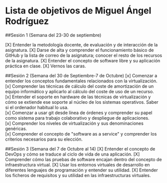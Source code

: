Lista de objetivos de Miguel Ángel Rodríguez
============================


##Sesión 1 (Semana del 23-30 de septiembre)

[X] Entender la metodología docente, de evaluación y de interacción de la asignatura.
[X] Darse de alta y comprender el funcionamiento básico de GitHub y la lista de correo de la asignatura; conocer el resto de los recursos de la asignatura.
[X] Entender el concepto de software libre y su aplicación práctica en clase.
[X] Vernos las caras.

##Sesión 2 (Semana del 30 de Septiembre-7 de Octubre)
[x] Comenzar a entender los conceptos fundamentales relacionados con la virtualización.                  
[x] Comprender las técnicas de cálculo del coste de amortización de un equipo informático y aplicarlo al cálculo del coste de uso de un recurso.             
[x] Entender el soporte en hardware de las técnicas de virtualización y cómo se extiende ese soporte al núcleo de los sistemas operativos. Saber si el ordenador habitual lo usa.                           
[x] Comenzar a usar git desde línea de órdenes y comprender su papel como sistema para trabajo colaborativo y despliegue de aplicaciones.                    
[x] Comprender los niveles de virtualización y sus denominaciones genéricas.                      
[x] Comprender el concepto de "software as a service" y comprender los criterios necesarios para su elección.                   

##Sesión 3 (Semana del 7 de Octubre al 14)
[X] Entender el concepto de DevOps y cómo se traduce al ciclo de vida de una aplicación.
[X] Comprender cómo las pruebas de software encajan dentro del concepto de infraestructura virtual.
[X] Usar los entornos virtuales de desarrollo en diferentes lenguajes de programación y entender su utilidad.
[X] Entender los ficheros de requisitos y su utilidad en las infraestructuras virtuales.
